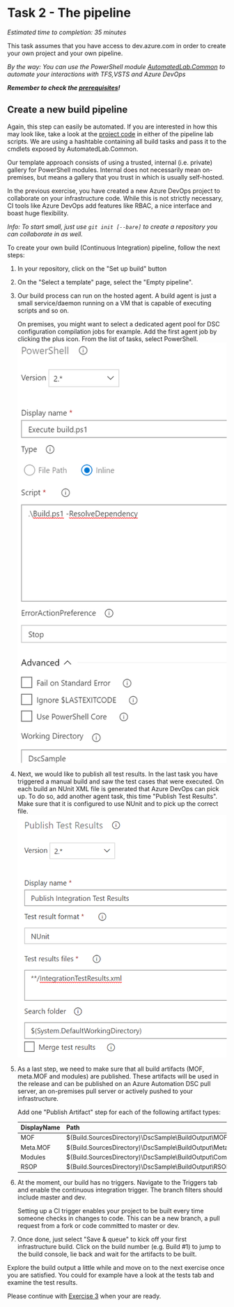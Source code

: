 # Task 2 - The pipeline

*Estimated time to completion: 35 minutes*

This task assumes that you have access to dev.azure.com in order to create your own project and your own pipeline.  

*By the way: You can use the PowerShell module [AutomatedLab.Common](https://github.com/automatedlab/automatedlab.common) to automate your interactions with TFS,VSTS and Azure DevOps*

***Remember to check the [prerequisites](..\CheckPrereq.ps1)!***

## Create a new build pipeline

Again, this step can easily be automated. If you are interested in how this may look like, take a look at the [project code](../Lab/03.31%20New%20Release%20Pipleine%20CommonTasks.ps1) in either of the pipeline lab scripts. We are using a hashtable containing all build tasks and pass it to the cmdlets exposed by AutomatedLab.Common.  

Our template approach consists of using a trusted, internal (i.e. private) gallery for PowerShell modules. Internal does not necessarily mean on-premises, but means a gallery that you trust in which is usually self-hosted.

In the previous exercise, you have created a new Azure DevOps project to collaborate on your infrastructure code. While this is not strictly necessary, CI tools like Azure DevOps add features like RBAC, a nice interface and boast huge flexibility.

*Info: To start small, just use ```git init [--bare]``` to create a repository you can collaborate in as well.*

To create your own build (Continuous Integration) pipeline, follow the next steps:

1. In your repository, click on the "Set up build" button
2. On the "Select a template" page, select the "Empty pipeline".
3. Our build process can run on the hosted agent. A build agent is just a small service/daemon running on a VM that is capable of executing scripts and so on. 
    
    On premises, you might want to select a dedicated agent pool for DSC configuration compilation jobs for example. Add the first agent job by clicking the plus icon. From the list of tasks, select PowerShell.  
    ![Build task](./img/ExecuteBuild.png)
4. Next, we would like to publish all test results. In the last task you have triggered a manual build and saw the test cases that were executed. On each build an NUnit XML file is generated that Azure DevOps can pick up. To do so, add another agent task, this time "Publish Test Results". Make sure that it is configured to use NUnit and to pick up the correct file.  
    ![Test results](./img/PublishTests.png)
5. As a last step, we need to make sure that all build artifacts (MOF, meta.MOF and modules) are published. These artifacts will be used in the release and can be published on an Azure Automation DSC pull server, an on-premises pull server or actively pushed to your infrastructure.  

    Add one "Publish Artifact" step for each of the following artifact types:  
    
    |DisplayName|Path|Artifact name|  
    |---|---|---|  
    |MOF|$(Build.SourcesDirectory)\DscSample\BuildOutput\MOF|MOF|  
    |Meta.MOF|$(Build.SourcesDirectory)\DscSample\BuildOutput\MetaMof|MetaMof|  
    |Modules|$(Build.SourcesDirectory)\DscSample\BuildOutput\CompressedModules|CompressedModules|
    |RSOP|$(Build.SourcesDirectory)\DscSample\BuildOutput\RSOP|RSOP|
6. At the moment, our build has no triggers. Navigate to the Triggers tab and enable the continuous integration trigger. The branch filters should include master and dev.  

    Setting up a CI trigger enables your project to be built every time someone checks in changes to code. This can be a new branch, a pull request from a fork or code committed to master or dev.
7. Once done, just select "Save & queue" to kick off your first infrastructure build. Click on the build number (e.g. Build #1) to jump to the build console, lie back and wait for the artifacts to be built.

Explore the build output a little while and move on to the next exercise once you are satisfied. You could for example have a look at the tests tab and examine the test results.

Please continue with [Exercise 3](Exercise3.md) when your are ready.
